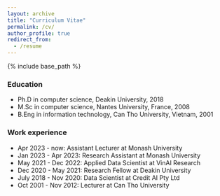 ```yaml
---
layout: archive
title: "Curriculum Vitae"
permalink: /cv/
author_profile: true
redirect_from:
  - /resume
---
```


{% include base_path %}

### Education

- Ph.D in computer science, Deakin University, 2018
- M.Sc in computer science, Nantes University, France, 2008
- B.Eng in information technology, Can Tho University, Vietnam, 2001

### Work experience

- Apr 2023 - now: Assistant Lecturer at Monash University
- Jan 2023 - Apr 2023: Research Assistant at Monash University
- May 2021 - Dec 2022: Applied Data Scientist at VinAI Research
- Dec 2020 - May 2021: Research Fellow at Deakin University
- July 2018 - Nov 2020: Data Scientist at Credit AI Pty Ltd
- Oct 2001 - Nov 2012: Lecturer at Can Tho University
  
<!-- Publications
======
  <ul>{% for post in site.publications %}
    {% include archive-single-cv.html %}
  {% endfor %}</ul>
  
Talks
======
  <ul>{% for post in site.talks %}
    {% include archive-single-talk-cv.html %}
  {% endfor %}</ul>
  
Teaching
======
  <ul>{% for post in site.teaching %}
    {% include archive-single-cv.html %}
  {% endfor %}</ul> -->
